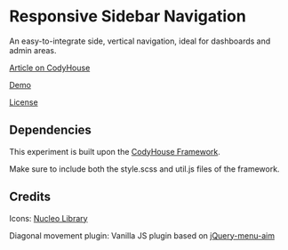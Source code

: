 # Responsive Sidebar Navigation

An easy-to-integrate side, vertical navigation, ideal for dashboards and admin areas.

[Article on CodyHouse](https://codyhouse.co/gem/responsive-sidebar-navigation)

[Demo](http://codyhouse.co/demo/responsive-sidebar-navigation)
 
[License](https://codyhouse.co/license)

## Dependencies

This experiment is built upon the [CodyHouse Framework](https://github.com/CodyHouse/codyhouse-framework).

Make sure to include both the style.scss and util.js files of the framework.

## Credits

Icons: [Nucleo Library](https://nucleoapp.com/)

Diagonal movement plugin: Vanilla JS plugin based on [jQuery-menu-aim](https://github.com/kamens/jQuery-menu-aim)